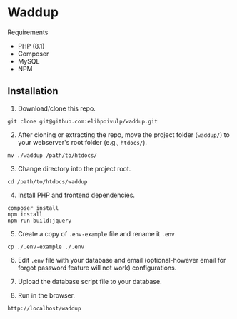 # Waddup
Requirements
- PHP (8.1)
- Composer
- MySQL
- NPM

## Installation
1. Download/clone this repo.
```shell
git clone git@github.com:elihpoivulp/waddup.git
```

2. After cloning or extracting the repo, move the project folder (`waddup/`) to your webserver's root folder (e.g., `htdocs/`).
```shell
mv ./waddup /path/to/htdocs/
```

3. Change directory into the project root.
```shell
cd /path/to/htdocs/waddup
```

4. Install PHP and frontend dependencies.
```shell
composer install
npm install
npm run build:jquery
```

5. Create a copy of `.env-example` file and rename it `.env`
```shell
cp ./.env-example ./.env
```

6. Edit `.env` file with your database and email (optional-however email for forgot password feature will not work) configurations.


7. Upload the database script file to your database.


9. Run in the browser.
```text
http://localhost/waddup
```